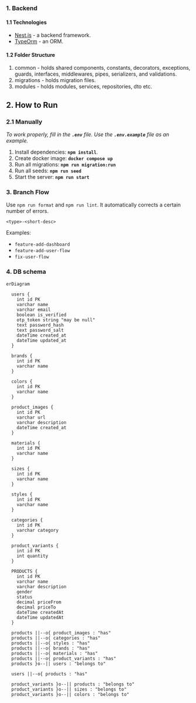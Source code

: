 ### 1. Backend

#### 1.1 Technologies

- [Nest.js](https://nestjs.com/) - a backend framework.
- [TypeOrm](https://typeorm.io/) - an ORM.

#### 1.2 Folder Structure

1. common - holds shared components, constants, decorators, exceptions, guards, interfaces, middlewares, pipes, serializers, and validations.
2. migrations - holds migration files.
3. modules - holds modules, services, repositories, dto etc.

## 2. How to Run

### 2.1 Manually

_To work properly, fill in the **`.env`** file. Use the **`.env.example`** file as an example._

1. Install dependencies: **`npm install`**.
2. Create docker image: **`docker compose up`**
3. Run all migrations: **`npm run migration:run`**
4. Run all seeds: **`npm run seed`**
5. Start the server: **`npm run start`**

### 3. Branch Flow

Use `npm run format` and `npm run lint`. It automatically corrects a certain number of errors.

```
<type>-<short-desc>
```

Examples:

- `feature-add-dashboard`
- `feature-add-user-flow`
- `fix-user-flow`

### 4. DB schema

```mermaid
erDiagram

  users {
    int id PK
    varchar name
    varchar email
    boolean is_verified
    otp_token string "may be null"
    text password_hash
    text password_salt
    dateTime created_at
    dateTime updated_at
  }

  brands {
    int id PK
    varchar name
  }

  colors {
    int id PK
    varchar name
  }

  product_images {
    int id PK
    varchar url
    varchar description
    dateTime created_at
  }

  materials {
    int id PK
    varchar name
  }

  sizes {
    int id PK
    varchar name
  }

  styles {
    int id PK
    varchar name
  }

  categories {
    int id PK
    varchar category
  }

  product_variants {
    int id PK
    int quantity
  }

  PRODUCTS {
    int id PK
    varchar name
    varchar description
    gender 
    status 
    decimal priceFrom
    decimal priceTo
    dateTime createdAt
    dateTime updatedAt
  }

  products ||--o{ product_images : "has"
  products ||--o{ categories : "has"
  products ||--o{ styles : "has"
  products ||--o{ brands : "has"
  products ||--o{ materials : "has"
  products ||--o{ product_variants : "has"
  products }o--|| users : "belongs to"

  users ||--o{ products : "has"

  product_variants }o--|| products : "belongs to"
  product_variants }o--|| sizes : "belongs to"
  product_variants }o--|| colors : "belongs to"
```